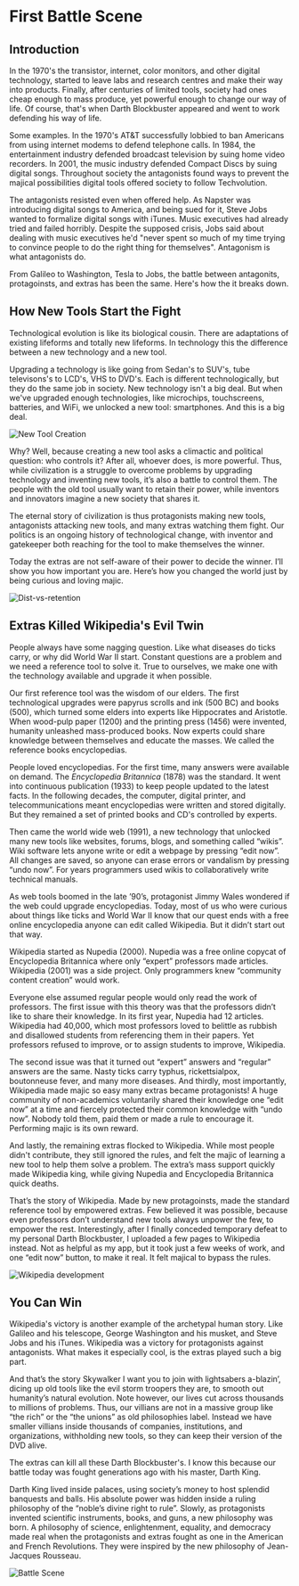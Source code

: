 
# First Battle Scene

## Introduction

In the 1970's the transistor, internet, color monitors, and other digital technology, started to leave labs and research centres and make their way into products. Finally, after centuries of limited tools, society had ones cheap enough to mass produce, yet powerful enough to change our way of life. Of course, that's when Darth Blockbuster appeared and went to work defending his way of life.

Some examples. In the 1970's AT&T successfully lobbied to ban Americans from using internet modems to defend telephone calls. In 1984, the entertainment industry defended broadcast television by suing home video recorders. In 2001, the music industry defended Compact Discs by suing digital songs. Throughout society the antagonists found ways to prevent the majical possibilities digital tools offered society to follow Techvolution.

The antagonists resisted even when offered help. As Napster was introducing digital songs to America, and being sued for it, Steve Jobs wanted to formalize digital songs with iTunes. Music executives had already tried and failed horribly. Despite the supposed crisis, Jobs said about dealing with music executives he'd "never spent so much of my time trying to convince people to do the right thing for themselves". Antagonism is what antagonists do.

From Galileo to Washington, Tesla to Jobs, the battle between antagonits, protagoinsts, and extras has been the same. Here's how the it breaks down.

## How New Tools Start the Fight

Technological evolution is like its biological cousin. There are adaptations of existing lifeforms and totally new lifeforms. In technology this the difference between a new technology and a new tool.

Upgrading a technology is like going from Sedan's to SUV's, tube televisons's to LCD's, VHS to DVD's. Each is different technologically, but they do the same job in society. New technology isn't a big deal. But when we've upgraded enough technologies, like microchips, touchscreens, batteries, and WiFi, we unlocked a new tool: smartphones. And this is a big deal.

![New Tool Creation](/img\prologue\techvolution-new-tool-creation-pc.png)

Why? Well, because creating a new tool asks a climactic and political question: who controls it? After all, whoever does, is more powerful. Thus, while civilization is a struggle to overcome problems by upgrading technology and inventing new tools, it’s also a battle to control them. The people with the old tool usually want to retain their power, while inventors and innovators imagine a new society that shares it.

The eternal story of civilization is thus protagonists making new tools, antagonists attacking new tools, and many extras watching them fight. Our politics is an ongoing history of technological change, with inventor and gatekeeper both reaching for the tool to make themselves the winner.

Today the extras are not self-aware of their power to decide the winner. I’ll show you how important you are. Here’s how you changed the world just by being curious and loving majic.

![Dist-vs-retention](/img\prologue\techvolution-distribution-vs-rentention-2.png)

## Extras Killed Wikipedia's Evil Twin

People always have some nagging question. Like what diseases do ticks carry, or why did World War II start. Constant questions are a problem and we need a reference tool to solve it. True to ourselves, we make one with the technology available and upgrade it when possible.

Our first reference tool was the wisdom of our elders. The first technological upgrades were papyrus scrolls and ink (500 BC) and books (500), which turned some elders into experts like Hippocrates and Aristotle. When wood-pulp paper (1200) and the printing press (1456) were invented, humanity unleashed mass-produced books. Now experts could share knowledge between themselves and educate the masses. We called the reference books encyclopedias.

People loved encyclopedias. For the first time, many answers were available on demand. The _Encyclopedia Britannica_ (1878) was the standard. It went into continuous publication (1933) to keep people updated to the latest facts. In the following decades, the computer, digital printer, and telecommunications meant encyclopedias were written and stored digitally. But they remained a set of printed books and CD's controlled by experts.

Then came the world wide web (1991), a new technology that unlocked many new tools like websites, forums, blogs, and something called “wikis”. Wiki software lets anyone write or edit a webpage by pressing “edit now”. All changes are saved, so anyone can erase errors or vandalism by pressing “undo now”. For years programmers used wikis to collaboratively write technical manuals.

As web tools boomed in the late ’90’s, protagonist Jimmy Wales wondered if the web could upgrade encyclopedias. Today, most of us who were curious about things like ticks and World War II know that our quest ends with a free online encyclopedia anyone can edit called Wikipedia. But it didn’t start out that way.

Wikipedia started as Nupedia (2000). Nupedia was a free online copycat of Encyclopedia Britannica where only “expert” professors made articles. Wikipedia (2001) was a side project. Only programmers knew “community content creation” would work.

Everyone else assumed regular people would only read the work of professors. The first issue with this theory was that the professors didn’t like to share their knowledge. In its first year, Nupedia had 12 articles. Wikipedia had 40,000, which most professors loved to belittle as rubbish and disallowed students from referencing them in their papers. Yet professors refused to improve, or to assign students to improve, Wikipedia.

The second issue was that it turned out “expert” answers and “regular” answers are the same. Nasty ticks carry typhus, rickettsialpox, boutonneuse fever, and many more diseases. And thirdly, most importantly, Wikipedia made majic so easy many extras became protagonists! A huge community of non-academics voluntarily shared their knowledge one “edit now” at a time and fiercely protected their common knowledge with “undo now”. Nobody told them, paid them  or made a rule to encourage it. Performing majic is its own reward.

And lastly, the remaining extras flocked to Wikipedia. While most people didn't contribute, they still ignored the rules, and felt the majic of learning a new tool to help them solve a problem. The extra’s mass support quickly made Wikipedia king, while giving Nupedia and Encyclopedia Britannica quick deaths.

That’s the story of Wikipedia. Made by new protagoinsts, made the standard reference tool by empowered extras. Few believed it was possible, because even professors don’t understand new tools always unpower the few, to empower the rest. Interestingly, after I finally conceded temporary defeat to my personal Darth Blockbuster, I uploaded a few pages to Wikipedia instead. Not as helpful as my app, but it took just a few weeks of work, and one “edit now” button, to make it real. It felt majical to bypass the rules.

![Wikipedia development](/img\prologue\techvolution-enclyclopedia-book-wiki.png)

## You Can Win

Wikipedia's victory is another example of the archetypal human story. Like Galileo and his telescope, George Washington and his musket, and Steve Jobs and his iTunes. Wikipedia was a victory for protagonists against antagonists. What makes it especially cool, is the extras played such a big part.

And that’s the story Skywalker I want you to join with lightsabers a-blazin’, dicing up old tools like the evil storm troopers they are, to smooth out humanity’s natural evolution. Note however, our lives cut across thousands to millions of problems. Thus, our villians are not in a massive group like “the rich” or the “the unions” as old philosophies label. Instead we have smaller villians inside thousands of companies, institutions, and organizations, withholding new tools, so they can keep their version of the DVD alive.

The extras can kill all these Darth Blockbuster's. I know this because our battle today was fought generations ago with his master, Darth King.

Darth King lived inside palaces, using society’s money to host splendid banquests and balls. His absolute power was hidden inside a ruling philosophy of the “noble’s divine right to rule”. Slowly, as protagonists invented scientific instruments, books, and guns, a new philosophy was born. A philosophy of science, enlightenment, equality, and democracy made real when the protagonists and extras fought as one in the American and French Revolutions. They were inspired by the new philosophy of Jean-Jacques Rousseau.

![Battle Scene](/img\prologue\techvolution-battle-scene.png)
